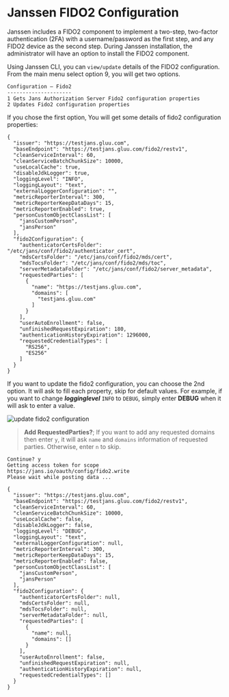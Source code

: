 # Janssen FIDO2 Configuration

Janssen includes a FIDO2 component to implement a two-step, two-factor authentication (2FA) with a username/password as the first step, and any FIDO2 device as the second step. During Janssen installation, the administrator will have an option to install the FIDO2 component.

Using Janssen CLI, you can `view/update` details of the FIDO2 configuration.
From the main menu select option 9, you will get two options.

```text
Configuration – Fido2
---------------------
1 Gets Jans Authorization Server Fido2 configuration properties
2 Updates Fido2 configuration properties
```
If you chose the first option, You will get some details of fido2 configuration properties:
```json5
{
  "issuer": "https://testjans.gluu.com",
  "baseEndpoint": "https://testjans.gluu.com/fido2/restv1",
  "cleanServiceInterval": 60,
  "cleanServiceBatchChunkSize": 10000,
  "useLocalCache": true,
  "disableJdkLogger": true,
  "loggingLevel": "INFO",
  "loggingLayout": "text",
  "externalLoggerConfiguration": "",
  "metricReporterInterval": 300,
  "metricReporterKeepDataDays": 15,
  "metricReporterEnabled": true,
  "personCustomObjectClassList": [
    "jansCustomPerson",
    "jansPerson"
  ],
  "fido2Configuration": {
    "authenticatorCertsFolder": "/etc/jans/conf/fido2/authenticator_cert",
    "mdsCertsFolder": "/etc/jans/conf/fido2/mds/cert",
    "mdsTocsFolder": "/etc/jans/conf/fido2/mds/toc",
    "serverMetadataFolder": "/etc/jans/conf/fido2/server_metadata",
    "requestedParties": [
      {
        "name": "https://testjans.gluu.com",
        "domains": [
          "testjans.gluu.com"
        ]
      }
    ],
    "userAutoEnrollment": false,
    "unfinishedRequestExpiration": 180,
    "authenticationHistoryExpiration": 1296000,
    "requestedCredentialTypes": [
      "RS256",
      "ES256"
    ]
  }
}

```
If you want to update the fido2 configuration, you can choose the 2nd option. It will ask to fill each property, skip for default values. 
For example, if you want to change **_logginglevel_** `INFO` to `DEBUG`, simply enter **DEBUG** when it will ask to enter a value.

![update fido2 configuration](../img/image-im-update-fido2-03042021.png)

> **__Add RequestedParties?__**; If you want to add any requested domains then enter `y`, it will ask `name` and `domains` information of requested parties. Otherwise, enter `n` to skip.

```text
Continue? y
Getting access token for scope https://jans.io/oauth/config/fido2.write
Please wait while posting data ...

{
  "issuer": "https://testjans.gluu.com",
  "baseEndpoint": "https://testjans.gluu.com/fido2/restv1",
  "cleanServiceInterval": 60,
  "cleanServiceBatchChunkSize": 10000,
  "useLocalCache": false,
  "disableJdkLogger": false,
  "loggingLevel": "DEBUG",
  "loggingLayout": "text",
  "externalLoggerConfiguration": null,
  "metricReporterInterval": 300,
  "metricReporterKeepDataDays": 15,
  "metricReporterEnabled": false,
  "personCustomObjectClassList": [
    "jansCustomPerson",
    "jansPerson"
  ],
  "fido2Configuration": {
    "authenticatorCertsFolder": null,
    "mdsCertsFolder": null,
    "mdsTocsFolder": null,
    "serverMetadataFolder": null,
    "requestedParties": [
      {
        "name": null,
        "domains": []
      }
    ],
    "userAutoEnrollment": false,
    "unfinishedRequestExpiration": null,
    "authenticationHistoryExpiration": null,
    "requestedCredentialTypes": []
  }
}
```


